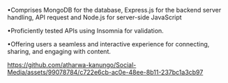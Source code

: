 

•Comprises MongoDB for the database, Express.js for the backend server handling, API request and Node.js for server-side JavaScript

•Proficiently tested APIs using Insomnia for validation.

•Offering users a seamless and interactive experience for connecting, sharing, and engaging with content.


https://github.com/atharwa-kanungo/Social-Media/assets/99078784/c722e6cb-ac0e-48ee-8b11-237bc1a3cb97

